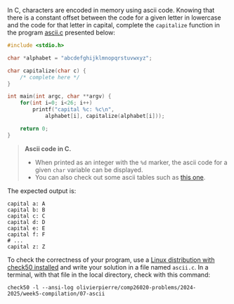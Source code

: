 In C, characters are encoded in memory using ascii code.
Knowing that there is a constant offset between the code for a given letter in lowercase and the code for that letter in capital, complete the `capitalize` function in the program [ascii.c](./comp26020-problems/week4-compilation/07-ascii/ascii.c) presented below:

```c
#include <stdio.h>

char *alphabet = "abcdefghijklmnopqrstuvwxyz";

char capitalize(char c) {
    /* complete here */
}

int main(int argc, char **argv) {
    for(int i=0; i<26; i++)
        printf("capital %c: %c\n",
            alphabet[i], capitalize(alphabet[i]));

    return 0;
}
```

> **Ascii code in C.**
> - When printed as an integer with the `%d` marker, the ascii code for a given `char` variable can be displayed.
> - You can also check out some ascii tables such as [this one](http://www.asciitable.com/).

The expected output is:

```shell
capital a: A
capital b: B
capital c: C
capital d: D
capital e: E
capital f: F
# ...
capital z: Z
```

To check the correctness of your program, use a
[Linux distribution with check50 installed](https://github.com/olivierpierre/comp26020-devcontainer)
and write your solution in a file named `ascii.c`. In a
terminal, with that file in the local directory, check with this command:

```shell
check50 -l --ansi-log olivierpierre/comp26020-problems/2024-2025/week5-compilation/07-ascii
```